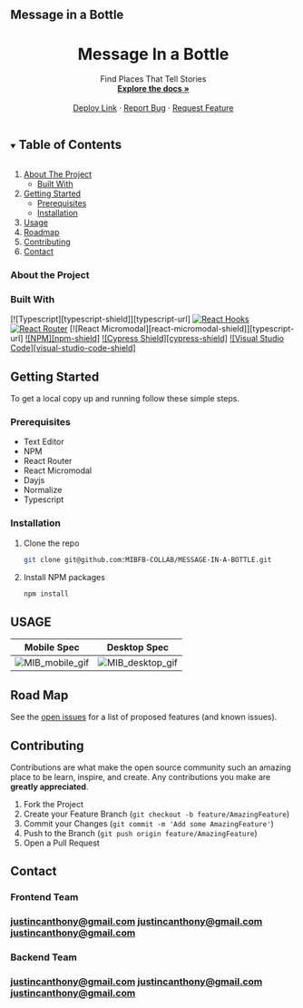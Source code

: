 ## Message in a Bottle

<!-- Frequently Used Links
https://shields.io/

My GitHub Profile
* [My GitHub Profile](github.com/justincanthony)

Websites
* [Javascript](https://www.javascript.com/)
* [HTML](https://html.com/)
* [CSS](https://developer.mozilla.org/en-US/docs/Web/CSS)
* [eslint](https://eslint.org/)
* [node](https://nodejs.org/en/)
* [WebPack](https://webpack.js.org/)
* [Express](https://expressjs.com/)
-->

<!-- PROJECT Details -->

  <h1 align="center">Message In a Bottle</h1>

  <p align="center">Find Places That Tell Stories
    <br />
    <a href=https://github.com/MIBFB-COLLAB/MESSAGE-IN-A-BOTTLE><strong>Explore the docs »</strong></a>
    <br />
    <br />
    <a href="https://message-in-a-bottle-fe-app.herokuapp.com/">Deploy Link</a>
    ·
    <a href="https://github.com/MIBFB-COLLAB/MESSAGE-IN-A-BOTTLE/issues">Report Bug</a>
    ·
    <a href="https://github.com/MIBFB-COLLAB/MESSAGE-IN-A-BOTTLE/issues">Request Feature</a>
</p>


<!-- TABLE OF CONTENTS -->
<details open="open">
  <summary><h2 style="display: inline-block">Table of Contents</h2></summary>
  <ol>
    <li>
      <a href="#about-the-project">About The Project</a>
      <ul>
        <li><a href="#built-with">Built With</a></li>
      </ul>
    </li>
    <li>
      <a href="#getting-started">Getting Started</a>
      <ul>
        <li><a href="#prerequisites">Prerequisites</a></li>
        <li><a href="#installation">Installation</a></li>
      </ul>
    </li>
    <li><a href="#usage">Usage</a></li>
    <li><a href="#roadmap">Roadmap</a></li>
    <li><a href="#contributing">Contributing</a></li>
    <li><a href="#contact">Contact</a></li>
  </ol>
</details>


### About the Project
<!-- Describe what the over all scope and learning goal of the project is, and what set-up the challenge was framed in-->


### Built With
[![Typescript][typescript-shield]][typescript-url]
[![React Hooks][react-hooks-shield]][react-hooks-url]
[![React Router][react-router-shield]][react-router-url]
[![React Micromodal][react-micromodal-shield]][typescript-url]
[![NPM][npm-shield]][npm-url]
[![Cypress Shield][cypress-shield]][cypress-url]
[![Visual Studio Code][visual-studio-code-shield]][visual-studio-code-url]

<!-- GETTING STARTED -->
## Getting Started

To get a local copy up and running follow these simple steps.

### Prerequisites
* Text Editor
* NPM
* React Router
* React Micromodal
* Dayjs
* Normalize
* Typescript

### Installation

1. Clone the repo
   ```sh
   git clone git@github.com:MIBFB-COLLAB/MESSAGE-IN-A-BOTTLE.git
   ```
2. Install NPM packages
   ```sh
   npm install
   ```

## USAGE
<!--DESCRIBE WHAT THE USAGE EXPERIENCE IS LIKE/BUILT ON -->

Mobile Spec              |  Desktop Spec
:----------------------------:|:-------------------------:
![MIB_mobile_gif](gist-gif)|![MIB_desktop_gif](gist-gif)



<!-- ROAD MAP -->
## Road Map

See the [open issues](https://github.com/MIBFB-COLLAB/MESSAGE-IN-A-BOTTLE/issues) for a list of proposed features (and known issues).


<!-- CONTRIBUTING -->
## Contributing

Contributions are what make the open source community such an amazing place to be learn, inspire, and create. Any contributions you make are **greatly appreciated**.

1. Fork the Project
2. Create your Feature Branch (`git checkout -b feature/AmazingFeature`)
3. Commit your Changes (`git commit -m 'Add some AmazingFeature'`)
4. Push to the Branch (`git push origin feature/AmazingFeature`)
5. Open a Pull Request

## Contact
<h3>Frontend Team<h3>
<a class="u-email Link--primary " href="mailto:justincanthony@gmail.com">justincanthony@gmail.com</a>
<a class="u-email Link--primary " href="mailto:justincanthony@gmail.com">justincanthony@gmail.com</a>
<a class="u-email Link--primary " href="mailto:justincanthony@gmail.com">justincanthony@gmail.com</a>

<h3>Backend Team<h3>
<a class="u-email Link--primary " href="mailto:justincanthony@gmail.com">justincanthony@gmail.com</a>
<a class="u-email Link--primary " href="mailto:justincanthony@gmail.com">justincanthony@gmail.com</a>
<a class="u-email Link--primary " href="mailto:justincanthony@gmail.com">justincanthony@gmail.com</a>

<!-- MARKDOWN LINKS & IMAGES -->
<!-- https://www.markdownguide.org/basic-syntax/#reference-style-links -->
[project-spec-url]: https://mod4.turing.edu/projects/capstone/
[turing-shield]: https://img.shields.io/badge/Project%20-Spec-blue
[contributors-shield]: https://img.shields.io/badge/Contributors-1-blue
[contributors-url]: https://github.com/orgs/MIBFB-COLLAB/people
[issues-shield]: https://img.shields.io/badge/Issues-1-blue
[issues-url]: https://github.com/MIBFB-COLLAB/MESSAGE-IN-A-BOTTLE/issues
[react-hooks-shield]: https://img.shields.io/badge/react-%2320232a.svg?style=for-the-badge&logo=react&logoColor=%2361DAFB
[react-hooks-url]: https://reactjs.org/docs/hooks-intro.html
[react-router-shield]: https://img.shields.io/badge/React_Router-CA4245?style=for-the-badge&logo=react-router&logoColor=white
[react-router-url]: https://reactrouter.com/
[npm-sheild]: https://img.shields.io/badge/NPM-%23000000.svg?style=for-the-badge&logo=npm&logoColor=white
[npm-url]: https://www.npmjs.com/
[cypress-sheild]: https://img.shields.io/badge/-cypress-%23E5E5E5?style=for-the-badge&logo=cypress&logoColor=058a5e
[cypress-url]: https://docs.cypress.io/guides/overview/why-cypress
[visual-studio-code-sheild]: https://img.shields.io/badge/Visual%20Studio%20Code-0078d7.svg?style=for-the-badge&logo=visual-studio-code&logoColor=white
[visual-studio-code-url]: https://code.visualstudio.com/
